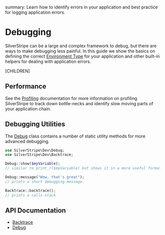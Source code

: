 summary: Learn how to identify errors in your application and best practice for logging application errors.

# Debugging

SilverStripe can be a large and complex framework to debug, but there are ways to make debugging less painful. In this
guide we show the basics on defining the correct [Environment Type](environment_types) for your application and other
built-in helpers for dealing with application errors.

[CHILDREN]

## Performance

See the [Profiling](../performance/profiling) documentation for more information on profiling SilverStripe to track down
bottle-necks and identify slow moving parts of your application chain.

## Debugging Utilities

The [Debug](api:SilverStripe\Dev\Debug) class contains a number of static utility methods for more advanced debugging.

```php
use SilverStripe\Dev\Debug;
use SilverStripe\Dev\Backtrace;

Debug::show($myVariable);
// similar to print_r($myVariable) but shows it in a more useful format.

Debug::message("Wow, that's great");
// prints a short debugging message.

Backtrace::backtrace();
// prints a calls-stack
```

## API Documentation

* [Backtrace](api:SilverStripe\Dev\Backtrace)
* [Debug](api:SilverStripe\Dev\Debug)
